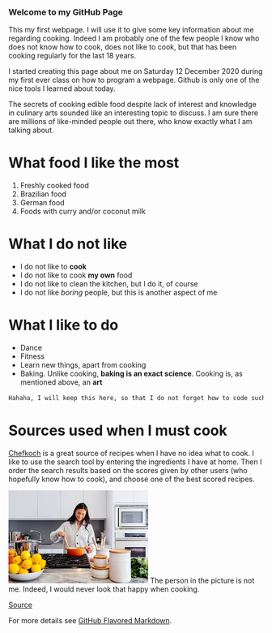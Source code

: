 
### Welcome to my GitHub Page

This my  first webpage. I will use it to give some key information about me regarding cooking. Indeed I am probably one of the few people I know who does not know how to cook, does not like to cook, but that has been cooking regularly for the last 18 years.   

I started creating this page about me on Saturday 12 December 2020 during my first ever class on how to program a webpage. Github is only one of the nice tools I learned about today.

The secrets of cooking edible food despite lack of interest and knowledge in culinary arts sounded like an interesting topic to discuss. I am sure there are millions of like-minded people out there, who know exactly what I am talking about.   

# What food I like the most
1. Freshly cooked food
2. Brazilian food
3. German food
4. Foods with curry and/or coconut milk

# What I do not like
- I do not like to **cook** 
- I do not like to cook **my own** food
- I do not like to clean the kitchen, but I do it, of course
- I do not like _boring_ people, but this is another aspect of me

# What I like to do
- Dance
- Fitness
- Learn new things, apart from cooking
- Baking. Unlike cooking, **baking is an exact science**. Cooking is, as mentioned above, an **art**

```markdown
Hahaha, I will keep this here, so that I do not forget how to code such a framed text. I will get there some day.  
```
# Sources used when I must cook
[Chefkoch](https://www.chefkoch.de/) is a great source of recipes when I have no idea what to cook. I like to use the search tool by entering the ingredients I have at home. Then I order the search results based on the scores given by other users (who hopefully know how to cook), and choose one of the best scored recipes.   

![Image](cook.jpg)   The person in the picture is not me. Indeed, I would never look that happy when cooking. 

[Source](https://www.google.com/url?sa=i&url=https%3A%2F%2Fwww.lark.com%2Fblog%2Ffive-reasons-why-you-can-beat-the-excuses-and-cook%2F&psig=AOvVaw27CsK4y8u-dkgSLJFc0l0Q&ust=1607882504735000&source=images&cd=vfe&ved=2ahUKEwiz2Madg8ntAhUS4aQKHQSDCqsQr4kDegUIARDXAQ)



For more details see [GitHub Flavored Markdown](https://guides.github.com/features/mastering-markdown/).


